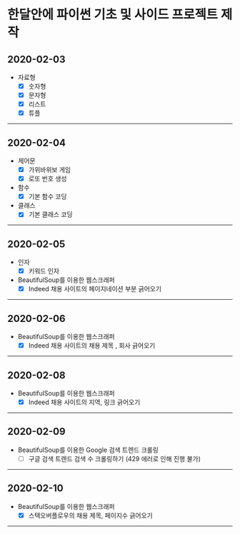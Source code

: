 # 한달안에 파이썬 기초 및 사이드 프로젝트 제작
## __2020-02-03__
* 자료형
  - [X] 숫자형
  - [X] 문자형
  - [X] 리스트
  - [X] 튜플
* * *
## __2020-02-04__
* 제어문
  - [X] 가위바위보 게임
  - [X] 로또 번호 생성
* 함수
  - [X] 기본 함수 코딩
* 클래스
  - [X] 기본 클래스 코딩

* * *
## __2020-02-05__
* 인자
  - [X] 키워드 인자
* BeautifulSoup를 이용한 웹스크래퍼
  - [X] Indeed 채용 사이트의 페이지네이션 부분 긁어오기

* * *
  
## __2020-02-06__
* BeautifulSoup를 이용한 웹스크래퍼
  - [X] Indeed 채용 사이트의 채용 제목 , 회사 긁어오기

* * *

## __2020-02-08__
* BeautifulSoup를 이용한 웹스크래퍼
  - [X] Indeed 채용 사이트의 지역, 링크 긁어오기

* * *

## __2020-02-09__
* BeautifulSoup를 이용한 Google 검색 트렌드 크롤링
  - [ ] 구글 검색 트렌드 검색 수 크롤링하기 (429 에러로 인해 진행 불가)

* * *

## __2020-02-10__
* BeautifulSoup를 이용한 웹스크래퍼
  - [X] 스택오버플로우의 채용 제목, 페이지수 긁어오기

* * *